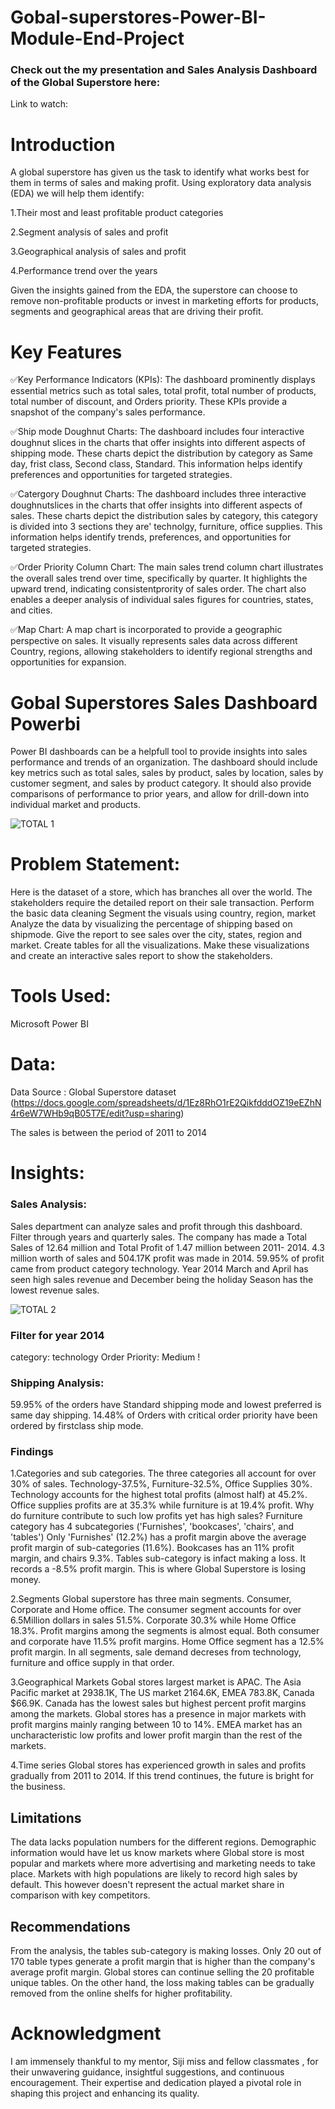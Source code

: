# Gobal-superstores-Power-BI-Module-End-Project

### Check out the my presentation and Sales Analysis Dashboard of the Global Superstore here:
Link to watch: 
# Introduction
A global superstore has given us the task to identify what works best for them in terms of sales and making profit. Using exploratory data analysis (EDA) we will help them identify:

1.Their most and least profitable product categories

2.Segment analysis of sales and profit

3.Geographical analysis of sales and profit

4.Performance trend over the years

Given the insights gained from the EDA, the superstore can choose to remove non-profitable products or invest in marketing efforts for products, segments and geographical areas that are driving their profit.

# Key Features 

✅Key Performance Indicators (KPIs):
The dashboard prominently displays essential metrics such as total sales, total profit, total number of products, total number of discount, and Orders priority. These KPIs provide a snapshot of the company's sales performance.

✅Ship mode Doughnut Charts:
The dashboard includes four interactive doughnut slices in the charts that offer insights into different aspects of shipping mode. These charts depict the distribution by category as Same day, frist class, Second class, Standard. This information helps identify preferences and opportunities for targeted strategies.

✅Catergory Doughnut Charts:
The dashboard includes three interactive doughnutslices in the charts that offer insights into different aspects of sales. These charts depict the distribution sales by category, this category is divided into 3 sections they are' technolgy, furniture, office supplies. This information helps identify trends, preferences, and opportunities for targeted strategies.

✅Order Priority Column Chart:
The main sales trend column chart illustrates the overall sales trend over time, specifically by quarter. It highlights the upward trend, indicating consistentprority of sales order. The chart also enables a deeper analysis of individual sales figures for countries, states, and cities.

✅Map Chart:
A map chart is incorporated to provide a geographic perspective on sales. It visually represents sales data across different Country, regions, allowing stakeholders to identify regional strengths and opportunities for expansion.

# Gobal Superstores Sales Dashboard Powerbi
Power BI dashboards can be a helpfull tool to provide insights into sales performance and trends of an organization.
The dashboard should include key metrics such as total sales, sales by product, sales by location, sales by customer segment, and sales by product category.
It should also provide comparisons of performance to prior years, and allow for drill-down into individual market and products.

![TOTAL 1](https://github.com/abyjohn1708/Gobal-superstores-Power-BI-Module-End-Project/assets/133591355/a6e0dd53-7be3-4936-b334-c3a3a72a89d4)

# Problem Statement:
Here is the dataset of a store, which has branches all over the world. The stakeholders require the detailed report on their sale transaction.
Perform the basic data cleaning
Segment the visuals using country, region, market
Analyze the data by visualizing the percentage of shipping based on shipmode.
Give the report to see sales over the city, states, region and market.
Create tables for all the visualizations.
Make these visualizations and create an interactive sales report to show the stakeholders.

# Tools Used:
Microsoft Power BI

# Data:
Data Source : Global Superstore dataset (https://docs.google.com/spreadsheets/d/1Ez8RhO1rE2QikfdddOZ19eEZhN4r6eW7WHb9qB05T7E/edit?usp=sharing)

The sales is between the period of 2011 to 2014


# Insights:
### Sales Analysis:
Sales department can analyze sales and profit through this dashboard. Filter through years and quarterly sales.
The company has made a Total Sales of 12.64 million and Total Profit of 1.47 million between 2011- 2014.
4.3 million worth of sales and 504.17K profit was made in 2014.
59.95% of profit came from product category technology.
Year 2014 March and April has seen high sales revenue and December being the holiday Season has the lowest revenue sales.

![TOTAL 2](https://github.com/abyjohn1708/Gobal-superstores-Power-BI-Module-End-Project/assets/133591355/2bc3077c-f456-472a-9e35-a51b3092dc11)
### Filter for year 2014
category: technology
Order Priority: Medium !


### Shipping Analysis:
59.95% of the orders have Standard shipping mode and lowest preferred is same day shipping.
14.48% of Orders with critical order priority have been ordered by firstclass ship mode.

### Findings
1.Categories and sub categories. The three categories all account for over 30% of sales. Technology-37.5%, Furniture-32.5%, 
Office Supplies 30%. Technology accounts for the highest total profits (almost half) at 45.2%. Office supplies profits are at 35.3% while furniture is at 19.4% profit. Why do furniture contribute to such low profits yet has high sales? Furniture category has 4 subcategories ('Furnishes', 'bookcases', 'chairs', and 'tables') Only 'Furnishes' (12.2%) has a profit margin above the average profit margin of sub-categories (11.6%). Bookcases has an 11% profit margin, and chairs 9.3%. Tables sub-category is infact making a loss. It records a -8.5% profit margin. This is where Global Superstore is losing money.

2.Segments Global superstore has three main segments. Consumer, Corporate and Home office. The consumer segment accounts for over 6.5Million dollars in sales 51.5%. Corporate 30.3% while Home Office 18.3%. Profit margins among the segments is almost equal. Both consumer and corporate have 11.5% profit margins. Home Office segment has a 12.5% profit margin. In all segments, sale demand decreses from technology, furniture and office supply in that order.

3.Geographical Markets Gobal stores largest market is APAC. The Asia Pacific market at 2938.1K, The US market 2164.6K, EMEA 783.8K, Canada $66.9K. Canada has the lowest sales but highest percent profit margins among the markets. Global stores has a presence in major markets with profit margins mainly ranging between 10 to 14%. EMEA market has an uncharacteristic low profits and lower profit margin than the rest of the markets.

4.Time series Global stores has experienced growth in sales and profits gradually from 2011 to 2014. If this trend continues, the future is bright for the business.

## Limitations
The data lacks population numbers for the different regions. Demographic information would have let us know markets where Global store is most popular and markets where more advertising and marketing needs to take place. Markets with high populations are likely to record high sales by default. This however doesn't represent the actual market share in comparison with key competitors.

## Recommendations
From the analysis, the tables sub-category is making losses. Only 20 out of 170 table types generate a profit margin that is higher than the company's average profit margin. Global stores can continue selling the 20 profitable unique tables. On the other hand, the loss making tables can be gradually removed from the online shelfs for higher profitability.

# Acknowledgment
I am immensely thankful to my mentor, Siji miss and fellow classmates , for their unwavering guidance, insightful suggestions, and continuous encouragement. Their expertise and dedication played a pivotal role in shaping this project and enhancing its quality.
